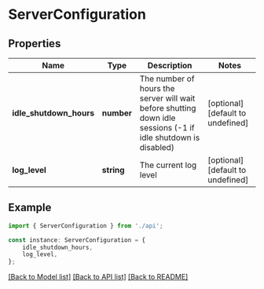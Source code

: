 # ServerConfiguration


## Properties

Name | Type | Description | Notes
------------ | ------------- | ------------- | -------------
**idle_shutdown_hours** | **number** | The number of hours the server will wait before shutting down idle sessions (-1 if idle shutdown is disabled) | [optional] [default to undefined]
**log_level** | **string** | The current log level | [optional] [default to undefined]

## Example

```typescript
import { ServerConfiguration } from './api';

const instance: ServerConfiguration = {
    idle_shutdown_hours,
    log_level,
};
```

[[Back to Model list]](../README.md#documentation-for-models) [[Back to API list]](../README.md#documentation-for-api-endpoints) [[Back to README]](../README.md)
